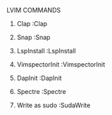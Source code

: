 LVIM COMMANDS

1. Clap
   :Clap <name-of-command>

2. Snap
   :Snap<name-of-command>

3. LspInstall
   :LspInstall <name-of-language-server>

4. VimspectorInit
   :VimspectorInit

5. DapInit
   :DapInit

6. Spectre
   :Spectre

7. Write as sudo
   :SudaWrite
